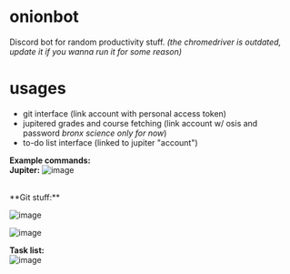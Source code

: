 # onionbot
Discord bot for random productivity stuff. *(the chromedriver is outdated, update it if you wanna run it for some reason)*

# usages
- git interface (link account with personal access token)
- jupitered grades and course fetching (link account w/ osis and password *bronx science only for now*)
- to-do list interface (linked to jupiter "account")

**Example commands:**
<br>
**Jupiter:**
![image](https://github.com/niooii/onionbot/assets/121910815/3d842b26-96a1-4406-a62b-53c316bde749)

<br>
**Git stuff:**
<br>

![image](https://github.com/niooii/onionbot/assets/121910815/2e085d95-46f6-4c23-8f93-f0b5c6bd9a31)
<br>

![image](https://github.com/niooii/onionbot/assets/121910815/18bbb0b7-857f-41f0-987b-e2a3da26f150)

**Task list:**
<br>
![image](https://github.com/niooii/onionbot/assets/121910815/f0c53429-38f7-42cf-b47c-0a839fa36a7d)
